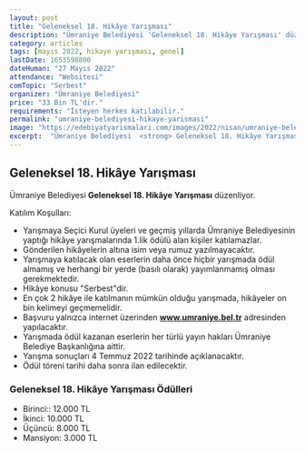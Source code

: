 ```yaml
---
layout: post
title: "Geleneksel 18. Hikâye Yarışması"
description: "Ümraniye Belediyesi 'Geleneksel 18. Hikâye Yarışması' düzenliyor."
category: articles
tags: [mayıs 2022, hikaye yarışması, genel]
lastDate: 1653598800
dateHuman: "27 Mayıs 2022"
attendance: "Websitesi"
comTopic: "Serbest"
organizer: "Ümraniye Belediyesi"
price: "33 Bin TL'dir."
requirements: "İsteyen herkes katılabilir."
permalink: "umraniye-belediyesi-hikaye-yarismasi"
image: "https://edebiyatyarismalari.com/images/2022/nisan/umraniye-belediyesi-hikaye-yarismasi.jpg"
excerpt:  "Ümraniye Belediyesi  <strong> Geleneksel 18. Hikâye Yarışması </strong> düzenliyor."
---
```


## Geleneksel 18. Hikâye Yarışması
Ümraniye Belediyesi **Geleneksel 18. Hikâye Yarışması** düzenliyor.

Katılım Koşulları:
- Yarışmaya Seçici Kurul üyeleri ve geçmiş yıllarda Ümraniye Belediyesinin yaptığı hikâye yarışmalarında 1.lik ödülü alan kişiler katılamazlar.
- Gönderilen hikâyelerin altına isim veya rumuz yazılmayacaktır.
- Yarışmaya katılacak olan eserlerin daha önce hiçbir yarışmada ödül almamış ve herhangi bir yerde (basılı olarak) yayımlanmamış olması gerekmektedir.
- Hikâye konusu "Serbest"dir.
- En çok 2 hikâye ile katılmanın mümkün olduğu yarışmada, hikâyeler on bin kelimeyi geçmemelidir.
- Başvuru yalnızca internet üzerinden **www.umraniye.bel.tr** adresinden yapılacaktır.
- Yarışmada ödül kazanan eserlerin her türlü yayın hakları Ümraniye Belediye Başkanlığına aittir.
- Yarışma sonuçları 4 Temmuz 2022 tarihinde açıklanacaktır.
- Ödül töreni tarihi daha sonra ilan edilecektir. 

### Geleneksel 18. Hikâye Yarışması Ödülleri
- Birinci:: 12.000 TL
- İkinci: 10.000 TL
- Üçüncü: 8.000 TL
- Mansiyon: 3.000 TL
